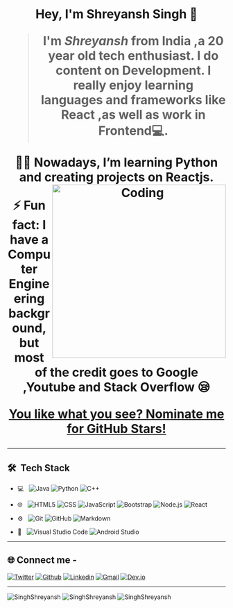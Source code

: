<h1 align="center">Hey, I'm Shreyansh Singh 👋

>I'm *Shreyansh* from **India** ,a 20 year old tech enthusiast. I do content on Development. I really enjoy learning languages and frameworks like React ,as well as work in Frontend💻.

👩‍💻 Nowadays, I’m learning Python and creating projects on Reactjs.
<img align="right" alt="Coding" width="400" src="https://cdn.dribbble.com/users/1162077/screenshots/3848914/programmer.gif">


⚡ Fun fact: I have a Computer Engineering background, but most of the credit goes to Google ,Youtube and Stack Overflow 😪

 [**You like what you see? Nominate me for GitHub Stars!**](https://stars.github.com/nominate/)
___

## 🛠 &nbsp;Tech Stack

- 💻 &nbsp;
  ![Java](https://img.shields.io/badge/-Java-333333?style=flat&logo=Java&logoColor=007396)
  ![Python](https://img.shields.io/badge/-Python-333333?style=flat&logo=python)
  ![C++](https://img.shields.io/badge/-C++-333333?style=flat&logo=C%2B%2B&logoColor=00599C)

- 🌐 &nbsp;
  ![HTML5](https://img.shields.io/badge/-HTML5-333333?style=flat&logo=HTML5)
  ![CSS](https://img.shields.io/badge/-CSS-333333?style=flat&logo=CSS3&logoColor=1572B6)
  ![JavaScript](https://img.shields.io/badge/-JavaScript-333333?style=flat&logo=javascript)
  ![Bootstrap](https://img.shields.io/badge/-Bootstrap-333333?style=flat&logo=bootstrap&logoColor=563D7C)
  ![Node.js](https://img.shields.io/badge/-Node.js-333333?style=flat&logo=node.js)
  ![React](https://img.shields.io/badge/-React-333333?style=flat&logo=react)
- ⚙️ &nbsp;
  ![Git](https://img.shields.io/badge/-Git-333333?style=flat&logo=git)
  ![GitHub](https://img.shields.io/badge/-GitHub-333333?style=flat&logo=github)
  ![Markdown](https://img.shields.io/badge/-Markdown-333333?style=flat&logo=markdown)
- 🔧 &nbsp;
  ![Visual Studio Code](https://img.shields.io/badge/-Visual%20Studio%20Code-333333?style=flat&logo=visual-studio-code&logoColor=007ACC)
  ![Android Studio](https://img.shields.io/badge/Android_Studio-3DDC84?style=for-the-badge&logo=android-studio&logoColor=white)
___

 ## 🌐 Connect me -

[![Twitter](https://img.shields.io/badge/-Twitter-blue?&logo=Github&logoColor=wh)](https://twitter.com/shreyansh0322)
[![Github](https://img.shields.io/badge/-Github-000?&logo=Github&logoColor=white)](https://github.com/SinghShreyansh)
[![Linkedin](https://img.shields.io/badge/-LinkedIn-blue?&logo=Linkedin&logoColor=white)](https://www.linkedin.com/in/shreyansh-singh-40b4a422b/)
[![Gmail](https://img.shields.io/badge/-Gmail-c14438?&logo=Gmail&logoColor=white)](mailto:2020.shreyansh.singh@ves.ac.in)
[![Dev.io](https://img.shields.io/badge/dev.to-0A0A0A?style=for-the-badge&logo=devdotto&logoColor=white)](https://dev.to/shreyansh0322)
___

                                                                                                                                                     
 <img align="centre" src="https://github-readme-stats.vercel.app/api?username=SinghShreyansh&show_icons=true&theme=blue-green" alt="SinghShreyansh" />
 
 <img align="centre" src="https://github-readme-streak-stats.herokuapp.com/?user=SinghShreyansh&show_icons=true&theme=blue-green" alt="SinghShreyansh" />
 
<img align="centre" src="https://github-readme-stats.vercel.app/api/top-langs/?username=SinghShreyansh&layout=compact&hide=html&theme=blue-green" alt="SinghShreyansh" />
                                                                                                                                                  
 








